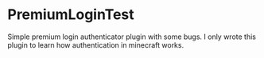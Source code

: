 # PremiumLoginTest
Simple premium login authenticator plugin with some bugs. I only wrote this plugin to learn how authentication in minecraft works.

